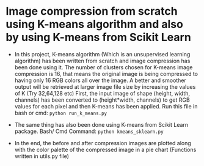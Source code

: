 # Image compression from scratch using K-means algorithm and also by using K-means from Scikit Learn

* In this project, K-means algorithm (Which is an unsupervised learning algorithm) has been written from scratch and image compression has been done using it. 
The number of clusters chosen for K-means image compression is 16, that means the original image is being compressed to having only 16 RGB colors all over the image. A better and smoother output will be retrieved at larger image file size by increasing the values of K (Try 32,64,128 etc)
First, the input image of shape (height, width, channels) has been converted to (height*width, channels) to get RGB values for each pixel and then K-means has been applied.
Run this file in bash or cmd: `python run_k_means.py` 

* The same thing has also been done using K-means from Scikit Learn package. Bash/ Cmd Command: `python kmeans_sklearn.py`

* In the end, the before and after compression images are plotted along with the color palette of the compressed image in a pie chart (Functions written in utils.py file)

